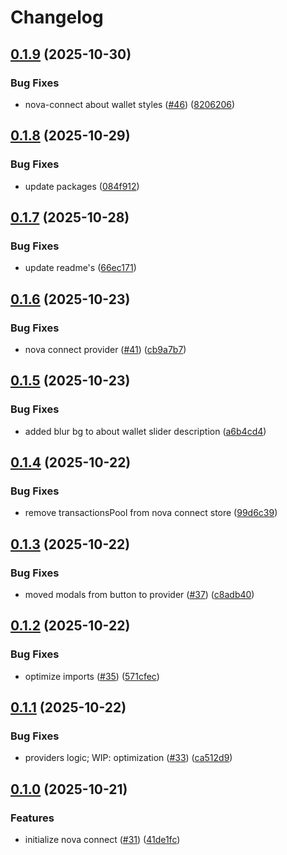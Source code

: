 # Changelog

## [0.1.9](https://github.com/TuwaIO/nova-uikit/compare/nova-connect-v0.1.8...nova-connect-v0.1.9) (2025-10-30)


### Bug Fixes

* nova-connect about wallet styles ([#46](https://github.com/TuwaIO/nova-uikit/issues/46)) ([8206206](https://github.com/TuwaIO/nova-uikit/commit/8206206905cb5935ad25ccb25042963b9e856679))

## [0.1.8](https://github.com/TuwaIO/nova-uikit/compare/nova-connect-v0.1.7...nova-connect-v0.1.8) (2025-10-29)


### Bug Fixes

* update packages ([084f912](https://github.com/TuwaIO/nova-uikit/commit/084f9129112f02ecb4a633a8a6a15cdaa63fa9c4))

## [0.1.7](https://github.com/TuwaIO/nova-uikit/compare/nova-connect-v0.1.6...nova-connect-v0.1.7) (2025-10-28)


### Bug Fixes

* update readme's ([66ec171](https://github.com/TuwaIO/nova-uikit/commit/66ec171b893020c077fa239a342248c3b3809dd9))

## [0.1.6](https://github.com/TuwaIO/nova-uikit/compare/nova-connect-v0.1.5...nova-connect-v0.1.6) (2025-10-23)


### Bug Fixes

* nova connect provider ([#41](https://github.com/TuwaIO/nova-uikit/issues/41)) ([cb9a7b7](https://github.com/TuwaIO/nova-uikit/commit/cb9a7b7a947d15d5088972b66c9a93bca8b71eaa))

## [0.1.5](https://github.com/TuwaIO/nova-uikit/compare/nova-connect-v0.1.4...nova-connect-v0.1.5) (2025-10-23)


### Bug Fixes

* added blur bg to about wallet slider description ([a6b4cd4](https://github.com/TuwaIO/nova-uikit/commit/a6b4cd42ae73619fb4e71b5b0bd64af084ce09f1))

## [0.1.4](https://github.com/TuwaIO/nova-uikit/compare/nova-connect-v0.1.3...nova-connect-v0.1.4) (2025-10-22)


### Bug Fixes

* remove transactionsPool from nova connect store ([99d6c39](https://github.com/TuwaIO/nova-uikit/commit/99d6c3943bea6839c7beb4c4c58514f08456d7b4))

## [0.1.3](https://github.com/TuwaIO/nova-uikit/compare/nova-connect-v0.1.2...nova-connect-v0.1.3) (2025-10-22)


### Bug Fixes

* moved modals from button to provider ([#37](https://github.com/TuwaIO/nova-uikit/issues/37)) ([c8adb40](https://github.com/TuwaIO/nova-uikit/commit/c8adb40832adf4e989f78131d8760e2f135d1e23))

## [0.1.2](https://github.com/TuwaIO/nova-uikit/compare/nova-connect-v0.1.1...nova-connect-v0.1.2) (2025-10-22)


### Bug Fixes

* optimize imports ([#35](https://github.com/TuwaIO/nova-uikit/issues/35)) ([571cfec](https://github.com/TuwaIO/nova-uikit/commit/571cfec7cf7252eb4c4e0a4ab267a4adc8c7257b))

## [0.1.1](https://github.com/TuwaIO/nova-uikit/compare/nova-connect-v0.1.0...nova-connect-v0.1.1) (2025-10-22)


### Bug Fixes

* providers logic; WIP: optimization ([#33](https://github.com/TuwaIO/nova-uikit/issues/33)) ([ca512d9](https://github.com/TuwaIO/nova-uikit/commit/ca512d92c3d73a3fa7e30a5890a453b0a52a1cc5))

## [0.1.0](https://github.com/TuwaIO/nova-uikit/compare/nova-connect-v0.0.1...nova-connect-v0.1.0) (2025-10-21)


### Features

* initialize nova connect ([#31](https://github.com/TuwaIO/nova-uikit/issues/31)) ([41de1fc](https://github.com/TuwaIO/nova-uikit/commit/41de1fcbccf22e3eadae3f35b9329b8454f418bb))
